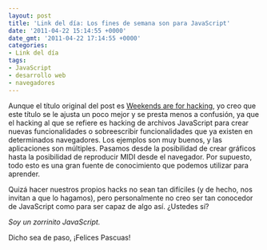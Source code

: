 ```yaml
---
layout: post
title: 'Link del día: Los fines de semana son para JavaScript'
date: '2011-04-22 15:14:55 +0000'
date_gmt: '2011-04-22 17:14:55 +0000'
categories:
- Link del día
tags:
- JavaScript
- desarrollo web
- navegadores
---
```


Aunque el título original del post es [Weekends are for hacking](http://blog.nowjs.com/weekends-are-for-hacking-heres-some-un-cruddy), yo creo que este título se le ajusta un poco mejor y se presta menos a confusión, ya que el hacking al que se refiere es hacking de archivos JavaScript para crear nuevas funcionalidades o sobreescribir funcionalidades que ya existen en determinados navegadores. Los ejemplos son muy buenos, y las aplicaciones son múltiples. Pasamos desde la posibilidad de crear gráficos hasta la posibilidad de reproducir MIDI desde el navegador. Por supuesto, todo esto es una gran fuente de conocimiento que podemos utilizar para aprender.

Quizá hacer nuestros propios hacks no sean tan difíciles (y de hecho, nos invitan a que lo hagamos), pero personalmente no creo ser tan conocedor de JavaScript como para ser capaz de algo así.  ¿Ustedes sí?

_Soy un zorrinito JavaScript._

Dicho sea de paso, ¡Felices Pascuas!
